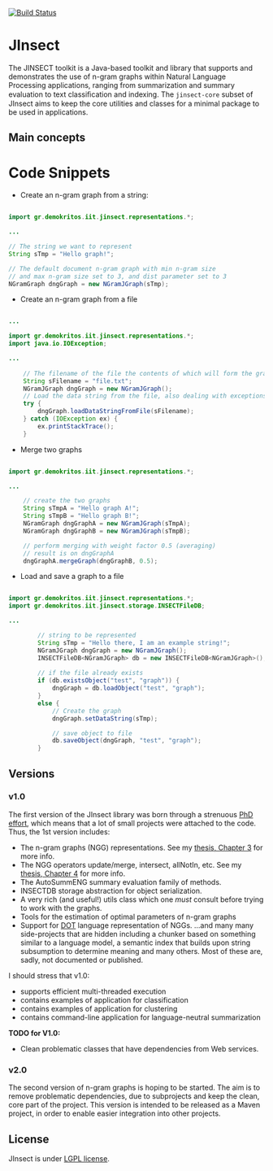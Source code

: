[![Build Status](https://travis-ci.org/VHarisop/JInsect.svg?branch=maven-core)](https://travis-ci.org/VHarisop/JInsect)

# JInsect
The JINSECT toolkit is a Java-based toolkit and library that supports and demonstrates the use of n-gram graphs within Natural Language Processing applications, ranging from summarization and summary evaluation to text classiﬁcation and indexing. The `jinsect-core` subset of JInsect aims to keep the core utilities and classes for a minimal package to be used in applications.

## Main concepts

# Code Snippets
* Create an n-gram graph from a string:

```java

import gr.demokritos.iit.jinsect.representations.*;

...

// The string we want to represent
String sTmp = "Hello graph!";

// The default document n-gram graph with min n-gram size 
// and max n-gram size set to 3, and dist parameter set to 3
NGramGraph dngGraph = new NGramJGraph(sTmp);

```

* Create an n-gram graph from a file 

```java

...

import gr.demokritos.iit.jinsect.representations.*;
import java.io.IOException;

...
        
	// The filename of the file the contents of which will form the graph
	String sFilename = "file.txt";
	NGramJGraph dngGraph = new NGramJGraph(); 
	// Load the data string from the file, also dealing with exceptions
	try {
		dngGraph.loadDataStringFromFile(sFilename);
	} catch (IOException ex) {
		ex.printStackTrace();
	}

```
* Merge two graphs 

```java

import gr.demokritos.iit.jinsect.representations.*;

...

	// create the two graphs
	String sTmpA = "Hello graph A!";
	String sTmpB = "Hello graph B!";
	NGramGraph dngGraphA = new NGramJGraph(sTmpA);
	NGramGraph dngGraphB = new NGramJGraph(sTmpB);

	// perform merging with weight factor 0.5 (averaging)
	// result is on dngGraphA
	dngGraphA.mergeGraph(dngGraphB, 0.5);

```

* Load and save a graph to a file

```java

import gr.demokritos.iit.jinsect.representations.*;
import gr.demokritos.iit.jinsect.storage.INSECTFileDB;

...

		// string to be represented
		String sTmp = "Hello there, I am an example string!";
		NGramJGraph dngGraph = new NGramJGraph();
		INSECTFileDB<NGramJGraph> db = new INSECTFileDB<NGramJGraph>();
		
		// if the file already exists
		if (db.existsObject("test", "graph")) { 
			dngGraph = db.loadObject("test", "graph");
		}
		else {
			// Create the graph
			dngGraph.setDataString(sTmp);

			// save object to file
			db.saveObject(dngGraph, "test", "graph");
		}

```



## Versions
### v1.0
The first version of the JInsect library was born through a strenuous [PhD effort](http://www.iit.demokritos.gr/~ggianna), which means that a lot of small projects were attached to the code. Thus, the 1st version includes:
- The n-gram graphs (NGG) representations. See my [thesis, Chapter 3](http://www.iit.demokritos.gr/~ggianna/thesis.pdf) for more info.
- The NGG operators update/merge, intersect, allNotIn, etc. See my [thesis, Chapter 4](http://www.iit.demokritos.gr/~ggianna/thesis.pdf) for more info.
- The AutoSummENG summary evaluation family of methods.
- INSECTDB storage abstraction for object serialization.
- A very rich (and useful!) utils class which one *must* consult before trying to work with the graphs.
- Tools for the estimation of optimal parameters of n-gram graphs
- Support for [DOT](http://www.graphviz.org/doc/info/lang.html) language representation of NGGs.
...and many many side-projects that are hidden including a chunker based on something similar to a language model, a semantic index that builds upon string subsumption to determine meaning and many others. Most of these are, sadly, not documented or published.

I should stress that v1.0:
* supports efficient multi-threaded execution
* contains examples of application for classification
* contains examples of application for clustering
* contains command-line application for language-neutral summarization

**TODO for V1.0:** 
* Clean problematic classes that have dependencies from Web services.

### v2.0
The second version of n-gram graphs is hoping to be started. The aim is to remove problematic dependencies, due to subprojects and keep the clean, core part of the project. This version is intended to be released as a Maven project, in order to enable easier integration into other projects.

## License
JInsect is under [LGPL license](https://www.gnu.org/licenses/lgpl.html).
